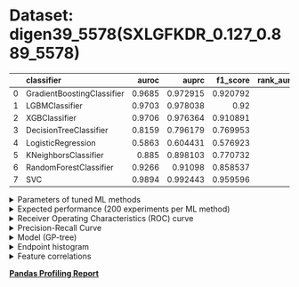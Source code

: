 # Dataset: digen39_5578(SXLGFKDR_0.127_0.889_5578)

|    | classifier                 |   auroc |    auprc |   f1_score |   rank_auroc |   rank_auprc |   rank_f1 |
|---:|:---------------------------|--------:|---------:|-----------:|-------------:|-------------:|----------:|
|  0 | GradientBoostingClassifier |  0.9685 | 0.972915 |   0.920792 |            4 |            4 |         2 |
|  1 | LGBMClassifier             |  0.9703 | 0.978038 |   0.92     |            3 |            2 |         3 |
|  2 | XGBClassifier              |  0.9706 | 0.976364 |   0.910891 |            2 |            3 |         4 |
|  3 | DecisionTreeClassifier     |  0.8159 | 0.796179 |   0.769953 |            7 |            7 |         7 |
|  4 | LogisticRegression         |  0.5863 | 0.604431 |   0.576923 |            8 |            8 |         8 |
|  5 | KNeighborsClassifier       |  0.885  | 0.898103 |   0.770732 |            6 |            6 |         6 |
|  6 | RandomForestClassifier     |  0.9266 | 0.91098  |   0.858537 |            5 |            5 |         5 |
|  7 | SVC                        |  0.9894 | 0.992443 |   0.959596 |            1 |            1 |         1 |


<details>
<summary>Parameters of tuned ML methods</summary>


```
GradientBoostingClassifier(learning_rate=0.1585411956670701, loss='exponential',
                           max_depth=6, min_samples_leaf=49,
                           n_iter_no_change=18, random_state=5578, tol=1e-07,
                           validation_fraction=0.06999999999999999)
LGBMClassifier(deterministic=True, force_row_wise=True, max_depth=10,
               metric='binary_logloss', n_estimators=82, n_jobs=1,
               num_leaves=1024, objective='binary', random_state=5578)
XGBClassifier(alpha=0.005059158405829309, base_score=0.5, booster='dart',
              colsample_bylevel=1, colsample_bynode=1, colsample_bytree=1,
              eta=0.5447965176942732, eval_metric='logloss', gamma=0.1,
              gpu_id=-1, importance_type='gain', interaction_constraints='',
              learning_rate=0.544796526, max_delta_step=0, max_depth=7,
              min_child_weight=1, missing=nan, monotone_constraints='()',
              n_estimators=75, n_jobs=1, nthread=1, num_parallel_tree=1,
              random_state=5578, reg_alpha=0.00505915843,
              reg_lambda=42.37439030193409, scale_pos_weight=1, subsample=1,
              tree_method='exact', use_label_encoder=False,
              validate_parameters=1, ...)
DecisionTreeClassifier(criterion='entropy', max_depth=8, min_samples_leaf=20,
                       min_samples_split=3, random_state=5578)
LogisticRegression(C=2.703288209540803, penalty='l1', random_state=5578,
                   solver='liblinear')
KNeighborsClassifier(metric='euclidean', n_neighbors=37, p=4,
                     weights='distance')
RandomForestClassifier(max_depth=10, max_features=None, min_samples_split=3,
                       n_estimators=65, random_state=5578)
SVC(C=102.95458343932938, class_weight='balanced', coef0=9.3, degree=2,
    gamma='auto', kernel='poly', probability=True, random_state=5578,
    tol=0.0004952612478501676)
```

</details>

<details>
<summary>Expected performance (200 experiments per ML method)</summary>
<img src='digen39_5578-box.svg' width=40% />
</details>

<details>
<summary>Receiver Operating Characteristics (ROC) curve</summary>
<img src='digen39_5578-roc.svg' width=40% />
</details>

<details>
<summary>Precision-Recall Curve</summary>
<img src='digen39_5578-prc.svg' width=40% />
</details>

<details>
<summary>Model (GP-tree)</summary>
<img src='digen39_5578-model.svg' height=10% />
</details>

<details>
<summary>Endpoint histogram</summary>
<img src='digen39_5578-endpoint.svg' width=40% />
</details>

<details>
<summary>Feature correlations</summary>
<img src='digen39_5578-corr.svg' width=40% />
</details>

[**Pandas Profiling Report**](https://github.io/athril/digen-test/docs/profile/digen39_5578.html)